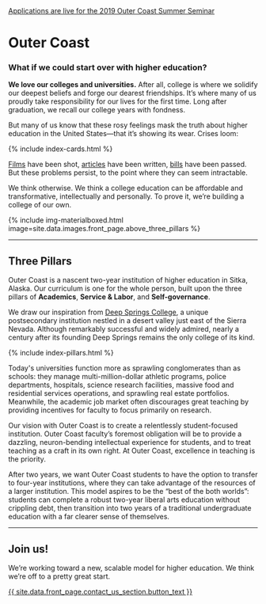 <!-- Inserts the Apply button -->
<div class="center-align bottom-appeal">
  <a href="{{ site.root }}/apply.html" class="waves-effect waves-default btn white grey-text text-darken-4">Applications are live for the 2019 Outer Coast Summer Seminar</a>
</div>

# Outer Coast

### What if we could start over with higher education?

<!-- First paragraph requires special HTML -->
<div class="first-p">
  <strong>We love our colleges and universities.</strong> After all, college is where we solidify our deepest beliefs and forge our dearest friendships. It’s where many of us proudly take responsibility for our lives for the first time. Long after graduation, we recall our college years with fondness.
</div>

But many of us know that these rosy feelings mask the truth about higher education in the United States—that it’s showing its wear. Crises loom:

<!-- This inserts the Quality and Cost cards -->
{% include index-cards.html %}

[Films](http://www.youtube.com/watch?v=eLdU7uts4ws) have been shot, [articles](http://www.newyorker.com/magazine/2012/05/28/the-cost-of-college) have been written, [bills](http://www.newyorker.com/magazine/2012/05/28/the-cost-of-college) have been passed. But these problems persist, to the point where they can seem intractable.

We think otherwise. We think a college education can be affordable and transformative, intellectually and personally. To prove it, we’re building a college of our own.

<!-- This inserts the image -->
<div class="center">
  {% include img-materialboxed.html image=site.data.images.front_page.above_three_pillars %}
</div>

***

## Three Pillars

Outer Coast is a nascent two-year institution of higher education in Sitka, Alaska. Our curriculum is one for the whole person, built upon the three pillars of __Academics__, __Service & Labor__, and __Self-governance__.

We draw our inspiration from [Deep Springs College](http://www.newyorker.com/magazine/2006/09/04/the-searchers-2), a unique postsecondary institution nestled in a desert valley just east of the Sierra Nevada. Although remarkably successful and widely admired, nearly a century after its founding Deep Springs remains the only college of its kind.

<!-- This inserts the Pillar cards -->
{% include index-pillars.html %}

Today's universities function more as sprawling conglomerates than as schools: they manage multi-million-dollar athletic programs, police departments, hospitals, science research facilities, massive food and residential services operations, and sprawling real estate portfolios. Meanwhile, the academic job market often discourages great teaching by providing incentives for faculty to focus primarily on research.

Our vision with Outer Coast is to create a relentlessly student-focused institution. Outer Coast faculty’s foremost obligation will be to provide a dazzling, neuron-bending intellectual experience for students, and to treat teaching as a craft in its own right. At Outer Coast, excellence in teaching is the priority.

After two years, we want Outer Coast students to have the option to transfer to four-year institutions, where they can take advantage of the resources of a larger institution. This model aspires to be the “best of the both worlds”: students can complete a robust two-year liberal arts education without crippling debt, then transition into two years of a traditional undergraduate education with a far clearer sense of themselves.

***

## Join us!

We’re working toward a new, scalable model for higher education. We think we’re off to a pretty great start.

<!-- Inserts the Contact button -->
<div class="center-align bottom-appeal">
  <a href="{{ site.root }}/contact.html" class="waves-effect waves-default btn white grey-text text-darken-4">{{ site.data.front_page.contact_us_section.button_text }}</a>
</div>

